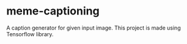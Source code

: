 # meme-captioning

A caption generator for given input image. This project is made using Tensorflow library.
